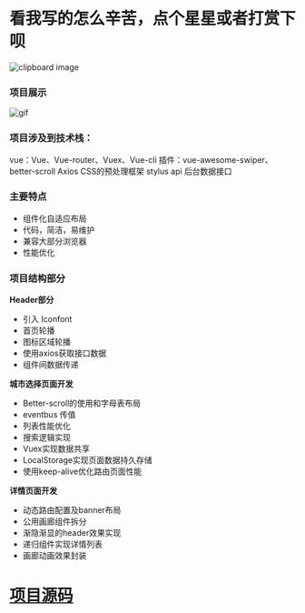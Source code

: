 # 看我写的怎么辛苦，点个星星或者打赏下呗
![clipboard image](https://user-images.githubusercontent.com/31888710/43787183-0402c67a-9a9d-11e8-8d44-1e8a02899d39.jpg)
### 项目展示
![gif](https://user-images.githubusercontent.com/31888710/43790258-a76b8b10-9aa4-11e8-887f-f61c40ccba61.gif)

### 项目涉及到技术栈：
vue：Vue、Vue-router、Vuex、Vue-cli
插件：vue-awesome-swiper、better-scroll Axios
CSS的预处理框架 stylus
api 后台数据接口

### 主要特点
- 组件化自适应布局
- 代码，简洁，易维护
- 兼容大部分浏览器
- 性能优化

### 项目结构部分
**Header部分**
- 引入 Iconfont
- 首页轮播
- 图标区域轮播
- 使用axios获取接口数据
- 组件间数据传递

**城市选择页面开发**

- Better-scroll的使用和字母表布局
- eventbus 传值
- 列表性能优化
- 搜索逻辑实现
- Vuex实现数据共享
- LocalStorage实现页面数据持久存储
- 使用keep-alive优化路由页面性能

**详情页面开发**

- 动态路由配置及banner布局
- 公用画廊组件拆分
- 渐隐渐显的header效果实现
- 递归组件实现详情列表
- 画廊动画效果封装

# [ 项目源码 ](https://github.com/qqlcx5/Gowhere)
